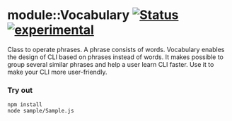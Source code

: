 
# module::Vocabulary  [![Status](https://github.com/Wandalen/wVocabulary/workflows/Test/badge.svg)](https://github.com/Wandalen/wVocabulary/actions?query=workflow%3ATest) [![experimental](https://img.shields.io/badge/stability-experimental-orange.svg)](https://github.com/emersion/stability-badges#experimental)

Class to operate phrases. A phrase consists of words. Vocabulary enables the design of CLI based on phrases instead of words. It makes possible to group several similar phrases and help a user learn CLI faster. Use it to make your CLI more user-friendly.

### Try out
```
npm install
node sample/Sample.js
```








































































